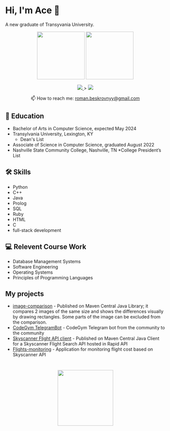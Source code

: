 # Hi, I'm Ace 👋
A new graduate of Transyvania University. 

<p align='center'>
   <a href="https://github-readme-stats.vercel.app/api?username=AceCrawford04&show_icons=true&count_private=true"><img
           height=150
           src="https://github-readme-stats.vercel.app/api?username=AceCrawford04&show_icons=true&count_private=true"/></a>
   <a href="https://github.com/romankh3/github-readme-stats"><img height=150
                                                                  src="https://github-readme-stats.vercel.app/api/top-langs/?username=romankh3&layout=compact"/></a>
</p>

<p align='center'>
   <a href="https://www.linkedin.com/in/romankh3/">
       <img src="https://img.shields.io/badge/linkedin-%230077B5.svg?&style=for-the-badge&logo=linkedin&logoColor=white"/>
   </a>>
   <a href="https://t.me/joinchat/SpqRPBFo_sM6qm05">
       <img src="https://img.shields.io/badge/Telegram-2CA5E0?style=for-the-badge&logo=telegram&logoColor=white"/>
   </a>
<p align='center'>
   📫 How to reach me: <a href='mailto:roman.beskrovnyy@gmail.com'>roman.beskrovnyy@gmail.com</a>
</p>


## :blue_book: Education
*   Bachelor of Arts in Computer Science, expected May 2024
*   Transylvania University, Lexington, KY
      * Dean's List
*   Associate of Science in Computer Science, graduated August 2022
*   Nashville State Community College, Nashville, TN
      *College President’s List


## 🛠 Skills
*   Python
*   C++
*   Java
*   Prolog
*   SQL
*   Ruby
*   HTML
*   C
*    full-stack development

## :computer: Relevent Course Work
*   Database Management Systems
*   Software Engineering
*   Operating Systems
*   Principles of Programming Languages


## My projects

*   [image-comparison](https://github.com/romankh3/image-comparison) - Published on Maven Central Java Library; it compares 2 images of the same size and shows the differences visually by drawing rectangles. Some parts of the image can be excluded from the comparison.
*   [CodeGym TelegramBot](https://github.com/codegymcommunity/codegym-telegrambot) - CodeGym Telegram bot from the community to the community
*   [Skyscanner Flight API client](https://github.com/romankh3/skyscanner-flight-api-client) - Published on Maven Central Java Client for a Skyscanner Flight Search API hosted in Rapid API
*   [Flights-monitoring](https://github.com/romankh3/flights-monitoring) - Application for monitoring flight cost based on Skyscanner API

<div align="center" style="margin: 40px 0">
   <a href="https://github.com/romankh3/github-profile-views-counter">
       <img width="175px" src="https://komarev.com/ghpvc/?username=romankh3&color=DE002D">
   </a>
</div>
